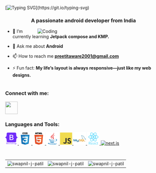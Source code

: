 [![Typing SVG](https://readme-typing-svg.demolab.com?font=Fira+Code&weight=500&size=30&pause=1000&width=1000&height=70&lines=Hi%2C+I'm+Preeti%2C+your+friendly+neighborhood+developer!)](https://git.io/typing-svg)

<h3 align="center">A passionate android developer from India</h3>
<img align="right" alt="Coding" width="400" src="https://res.cloudinary.com/practicaldev/image/fetch/s--rwfbkVgA--/c_limit%2Cf_auto%2Cfl_progressive%2Cq_auto%2Cw_800/https://dev-to-uploads.s3.amazonaws.com/uploads/articles/x88nwrvshk9eqt61g9bd.png">
<p align="left"> <a href="https://github.com/ryo-ma/github-profile-trophy"></a> </p>

- 🌱 I’m currently learning **Jetpack compose and KMP.**

- 💬 Ask me about **Android**

- 📫 How to reach me **preetitaware2001@gmail.com**

- ⚡ Fun fact:  **My life’s layout is always responsive—just like my web designs.**
<br><br>
<h3 align="left">Connect with me:</h3>
<p align="left">
<a href="www.linkedin.com/in/taware-preeti-63b822190" target="blank"><img align="center" src="https://banner2.cleanpng.com/lnd/20240919/xy/9fd2631ecf8841f2336949c9f2f2bc.webp" alt="" height="40" width="40" /></a>
</p>
<h3 align="left">Languages and Tools:</h3>
<p align="left"> <a href="https://getbootstrap.com" target="_blank" rel="noreferrer">
    <img src="https://raw.githubusercontent.com/devicons/devicon/master/icons/bootstrap/bootstrap-plain-wordmark.svg" alt="bootstrap" width="40" height="40"> </a> <a href="https://www.w3schools.com/css/" target="_blank" rel="noreferrer"> <img src="https://raw.githubusercontent.com/devicons/devicon/master/icons/css3/css3-original-wordmark.svg" alt="css3" width="40" height="40"> </a> <a href="https://www.w3.org/html/" target="_blank" rel="noreferrer"> <img src="https://raw.githubusercontent.com/devicons/devicon/master/icons/html5/html5-original-wordmark.svg" alt="html5" width="40" height="40"> </a> <a href="https://www.java.com" target="_blank" rel="noreferrer"> <img src="https://raw.githubusercontent.com/devicons/devicon/master/icons/java/java-original.svg" alt="java" width="40" height="40"> </a> <a href="https://developer.mozilla.org/en-US/docs/Web/JavaScript" target="_blank" rel="noreferrer"> <img src="https://raw.githubusercontent.com/devicons/devicon/master/icons/javascript/javascript-original.svg" alt="javascript" width="40" height="40"> </a> <a href="https://www.mysql.com/" target="_blank" rel="noreferrer"> <img src="https://raw.githubusercontent.com/devicons/devicon/master/icons/mysql/mysql-original-wordmark.svg" alt="mysql" width="40" height="40"> </a> <a href="https://reactjs.org/" target="_blank" rel="noreferrer"> <img src="https://raw.githubusercontent.com/devicons/devicon/master/icons/react/react-original-wordmark.svg" alt="react" width="40" height="40"> </a> <a href="https://nextjs.org/" target="_blank" rel="noreferrer"> 
  <img src="https://teamraft.com/wp-content/uploads/nextjs.jpg" alt="next.js" width="40" height="40"> 
</a></p>
<br>
<table>
  <tr>
    <td>
      <img align="center" src="https://github-readme-stats.vercel.app/api/top-langs?username=swapnil-j-patil&show_icons=true&locale=en&layout=compact" alt="swapnil-j-patil" />
    </td>
    <td>
      <img align="center" src="https://github-readme-stats.vercel.app/api?username=swapnil-j-patil&show_icons=true&locale=en" alt="swapnil-j-patil" />
    </td>
    <td>
      <img align="center" src="https://github-readme-streak-stats.herokuapp.com/?user=swapnil-j-patil&" alt="swapnil-j-patil" />
    </td>
  </tr>
</table>
